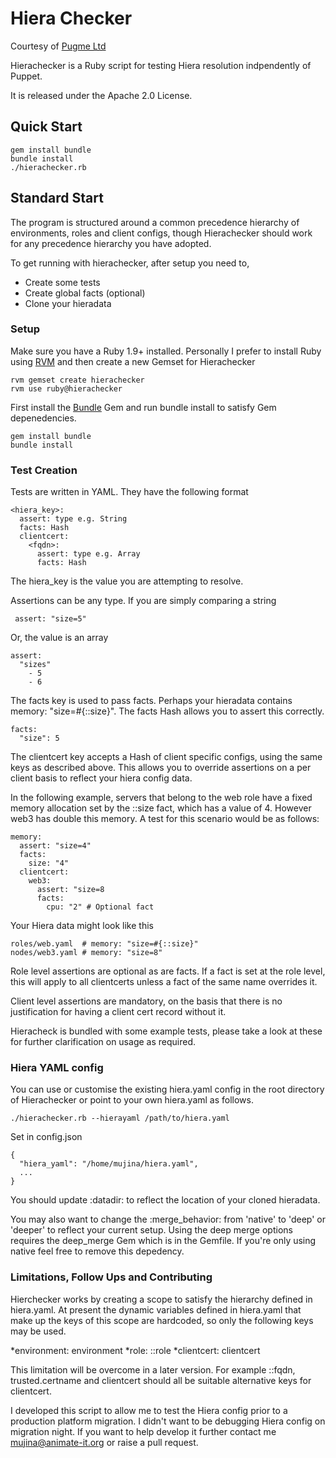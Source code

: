 # Hiera Checker

Courtesy of [Pugme Ltd](pugme.co.uk)

Hierachecker is a Ruby script for testing Hiera resolution indpendently of Puppet. 

It is released under the Apache 2.0 License. 

## Quick Start

    gem install bundle
    bundle install
    ./hierachecker.rb

## Standard Start

The program is structured around a common precedence hierarchy of environments, roles and client configs, though Hierachecker should work for any precedence hierarchy you have adopted. 

To get running with hierachecker, after setup you need to,

* Create some tests
* Create global facts (optional)
* Clone your hieradata 

### Setup

Make sure you have a Ruby 1.9+ installed. Personally I prefer to install Ruby using [RVM](http://rvm.io) and then create a new Gemset for Hierachecker

    rvm gemset create hierachecker
    rvm use ruby@hierachecker 
  
First install the [Bundle](http://bundler.io) Gem and run bundle install to satisfy Gem depenedencies.

    gem install bundle
    bundle install

### Test Creation

Tests are written in YAML. They have the following format 

    <hiera_key>:
      assert: type e.g. String
      facts: Hash
      clientcert: 
        <fqdn>:
          assert: type e.g. Array
          facts: Hash

The hiera_key is the value you are attempting to resolve. 

Assertions can be any type. If you are simply comparing a string 

     assert: "size=5"
    
Or, the value is an array 

    assert: 
      "sizes"
        - 5
        - 6

The facts key is used to pass facts. Perhaps your hieradata contains memory: "size=#{::size}". The facts Hash allows you to assert this correctly.

    facts: 
      "size": 5


The clientcert key accepts a Hash of client specific configs, using the same keys as described above. This allows you to override assertions on a per client basis to reflect your hiera config data. 

In the following example, servers that belong to the web role have a fixed memory allocation set by the ::size fact, which has a value of 4. However web3 has double this memory. A test for this scenario would be as follows:

    memory:
      assert: "size=4"
      facts:
        size: "4"
      clientcert: 
        web3: 
          assert: "size=8
          facts: 
            cpu: "2" # Optional fact


Your Hiera data might look like this 

    roles/web.yaml  # memory: "size=#{::size}"
    nodes/web3.yaml # memory: "size=8"

Role level assertions are optional as are facts. If a fact is set at the role level, this will apply to all clientcerts unless a fact of the same name overrides it. 

Client level assertions are mandatory, on the basis that there is no justification for having a client cert record without it. 

Hieracheck is bundled with some example tests, please take a look at these for further clarification on usage as required. 

### Hiera YAML config 

You can use or customise the existing hiera.yaml config in the root directory of Hierachecker or point to your own hiera.yaml as follows. 

    ./hierachecker.rb --hierayaml /path/to/hiera.yaml
    
Set in config.json 

    { 
      "hiera_yaml": "/home/mujina/hiera.yaml",
      ...
    }
 
You should update :datadir: to reflect the location of your cloned hieradata. 

You may also want to change the :merge_behavior: from 'native' to 'deep' or 'deeper' to reflect your current setup. Using the deep merge options requires the deep_merge Gem which is in the Gemfile. If you're only using native feel free to remove this depedency.

### Limitations, Follow Ups and Contributing

Hierchecker works by creating a scope to satisfy the hierarchy defined in hiera.yaml. At present the dynamic variables defined in hiera.yaml that make up the keys of this scope are hardcoded, so only the following keys may be used. 

*environment: environment
*role: ::role
*clientcert: clientcert

This limitation will be overcome in a later version. For example ::fqdn, trusted.certname and clientcert should all be suitable alternative keys for clientcert. 

I developed this script to allow me to test the Hiera config prior to a production platform migration. I didn't want to be debugging Hiera config on migration night. If you want to help develop it further contact me mujina@animate-it.org or raise a pull request. 
